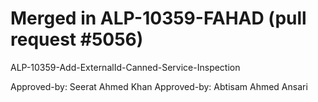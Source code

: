 # Merged in ALP-10359-FAHAD (pull request #5056)

ALP-10359-Add-ExternalId-Canned-Service-Inspection

Approved-by: Seerat Ahmed Khan
Approved-by: Abtisam Ahmed Ansari
